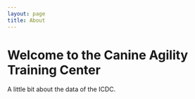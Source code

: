 ```yaml
---
layout: page
title: About
---
```


Welcome to the Canine Agility Training Center
========================================================

A little bit about the data of the ICDC.
